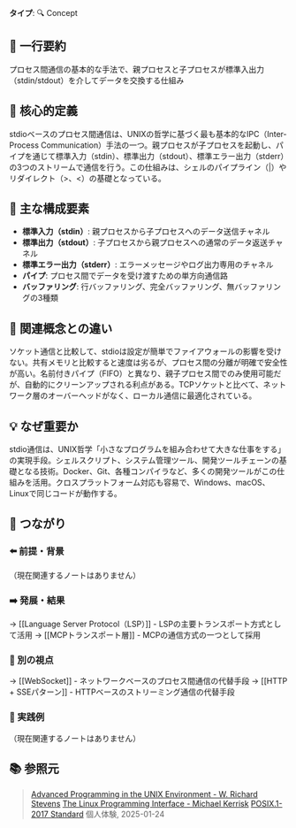 **タイプ**: 🔍 Concept

## 📝 一行要約
プロセス間通信の基本的な手法で、親プロセスと子プロセスが標準入出力（stdin/stdout）を介してデータを交換する仕組み

## 🎯 核心的定義
stdioベースのプロセス間通信は、UNIXの哲学に基づく最も基本的なIPC（Inter-Process Communication）手法の一つ。親プロセスが子プロセスを起動し、パイプを通じて標準入力（stdin）、標準出力（stdout）、標準エラー出力（stderr）の3つのストリームで通信を行う。この仕組みは、シェルのパイプライン（|）やリダイレクト（>、<）の基礎となっている。

## 🌟 主な構成要素
- **標準入力（stdin）**: 親プロセスから子プロセスへのデータ送信チャネル
- **標準出力（stdout）**: 子プロセスから親プロセスへの通常のデータ返送チャネル
- **標準エラー出力（stderr）**: エラーメッセージやログ出力専用のチャネル
- **パイプ**: プロセス間でデータを受け渡すための単方向通信路
- **バッファリング**: 行バッファリング、完全バッファリング、無バッファリングの3種類

## 🔄 関連概念との違い
ソケット通信と比較して、stdioは設定が簡単でファイアウォールの影響を受けない。共有メモリと比較すると速度は劣るが、プロセス間の分離が明確で安全性が高い。名前付きパイプ（FIFO）と異なり、親子プロセス間でのみ使用可能だが、自動的にクリーンアップされる利点がある。TCPソケットと比べて、ネットワーク層のオーバーヘッドがなく、ローカル通信に最適化されている。

## 💡 なぜ重要か
stdio通信は、UNIX哲学「小さなプログラムを組み合わせて大きな仕事をする」の実現手段。シェルスクリプト、システム管理ツール、開発ツールチェーンの基礎となる技術。Docker、Git、各種コンパイラなど、多くの開発ツールがこの仕組みを活用。クロスプラットフォーム対応も容易で、Windows、macOS、Linuxで同じコードが動作する。

## 🔗 つながり
### ⬅️ 前提・背景
（現在関連するノートはありません）

### ➡️ 発展・結果
→ [[Language Server Protocol（LSP）]] - LSPの主要トランスポート方式として活用
→ [[MCPトランスポート層]] - MCPの通信方式の一つとして採用

### 🔀 別の視点
→ [[WebSocket]] - ネットワークベースのプロセス間通信の代替手段
→ [[HTTP + SSEパターン]] - HTTPベースのストリーミング通信の代替手段

### 🎯 実践例
（現在関連するノートはありません）

## 📚 参照元
> [Advanced Programming in the UNIX Environment - W. Richard Stevens](https://www.amazon.co.jp/dp/0321637739)
> [The Linux Programming Interface - Michael Kerrisk](https://man7.org/tlpi/)
> [POSIX.1-2017 Standard](https://pubs.opengroup.org/onlinepubs/9699919799/)
> 個人体験, 2025-01-24